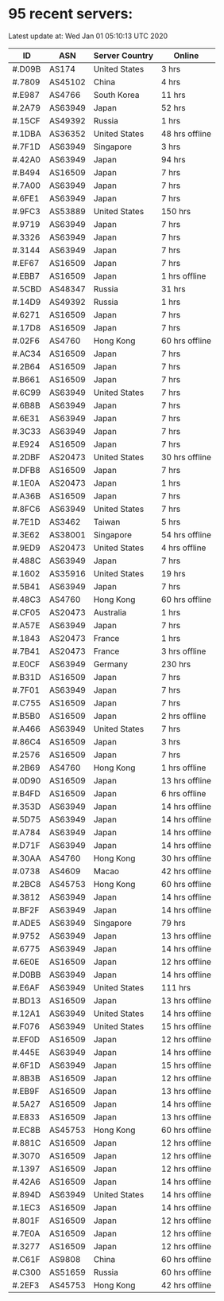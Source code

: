 # 95 recent servers:

Latest update at: Wed Jan 01 05:10:13 UTC 2020

| ID | ASN | Server Country | Online |
| -- | --- | -------------- | ------ |
| #.D09B | AS174 | United States | 3 hrs |
| #.7809 | AS45102 | China | 4 hrs |
| #.E987 | AS4766 | South Korea | 11 hrs |
| #.2A79 | AS63949 | Japan | 52 hrs |
| #.15CF | AS49392 | Russia | 1 hrs |
| #.1DBA | AS36352 | United States | 48 hrs offline |
| #.7F1D | AS63949 | Singapore | 3 hrs |
| #.42A0 | AS63949 | Japan | 94 hrs |
| #.B494 | AS16509 | Japan | 7 hrs |
| #.7A00 | AS63949 | Japan | 7 hrs |
| #.6FE1 | AS63949 | Japan | 7 hrs |
| #.9FC3 | AS53889 | United States | 150 hrs |
| #.9719 | AS63949 | Japan | 7 hrs |
| #.3326 | AS63949 | Japan | 7 hrs |
| #.3144 | AS63949 | Japan | 7 hrs |
| #.EF67 | AS16509 | Japan | 7 hrs |
| #.EBB7 | AS16509 | Japan | 1 hrs offline |
| #.5CBD | AS48347 | Russia | 31 hrs |
| #.14D9 | AS49392 | Russia | 1 hrs |
| #.6271 | AS16509 | Japan | 7 hrs |
| #.17D8 | AS16509 | Japan | 7 hrs |
| #.02F6 | AS4760 | Hong Kong | 60 hrs offline |
| #.AC34 | AS16509 | Japan | 7 hrs |
| #.2B64 | AS16509 | Japan | 7 hrs |
| #.B661 | AS16509 | Japan | 7 hrs |
| #.6C99 | AS63949 | United States | 7 hrs |
| #.6B8B | AS63949 | Japan | 7 hrs |
| #.6E31 | AS63949 | Japan | 7 hrs |
| #.3C33 | AS63949 | Japan | 7 hrs |
| #.E924 | AS16509 | Japan | 7 hrs |
| #.2DBF | AS20473 | United States | 30 hrs offline |
| #.DFB8 | AS16509 | Japan | 7 hrs |
| #.1E0A | AS20473 | Japan | 1 hrs |
| #.A36B | AS16509 | Japan | 7 hrs |
| #.8FC6 | AS63949 | United States | 7 hrs |
| #.7E1D | AS3462 | Taiwan | 5 hrs |
| #.3E62 | AS38001 | Singapore | 54 hrs offline |
| #.9ED9 | AS20473 | United States | 4 hrs offline |
| #.488C | AS63949 | Japan | 7 hrs |
| #.1602 | AS35916 | United States | 19 hrs |
| #.5B41 | AS63949 | Japan | 7 hrs |
| #.48C3 | AS4760 | Hong Kong | 60 hrs offline |
| #.CF05 | AS20473 | Australia | 1 hrs |
| #.A57E | AS63949 | Japan | 7 hrs |
| #.1843 | AS20473 | France | 1 hrs |
| #.7B41 | AS20473 | France | 3 hrs offline |
| #.E0CF | AS63949 | Germany | 230 hrs |
| #.B31D | AS16509 | Japan | 7 hrs |
| #.7F01 | AS63949 | Japan | 7 hrs |
| #.C755 | AS16509 | Japan | 7 hrs |
| #.B5B0 | AS16509 | Japan | 2 hrs offline |
| #.A466 | AS63949 | United States | 7 hrs |
| #.86C4 | AS16509 | Japan | 3 hrs |
| #.2576 | AS16509 | Japan | 7 hrs |
| #.2B69 | AS4760 | Hong Kong | 1 hrs offline |
| #.0D90 | AS16509 | Japan | 13 hrs offline |
| #.B4FD | AS16509 | Japan | 6 hrs offline |
| #.353D | AS63949 | Japan | 14 hrs offline |
| #.5D75 | AS63949 | Japan | 14 hrs offline |
| #.A784 | AS63949 | Japan | 14 hrs offline |
| #.D71F | AS63949 | Japan | 14 hrs offline |
| #.30AA | AS4760 | Hong Kong | 30 hrs offline |
| #.0738 | AS4609 | Macao | 42 hrs offline |
| #.2BC8 | AS45753 | Hong Kong | 60 hrs offline |
| #.3812 | AS63949 | Japan | 14 hrs offline |
| #.BF2F | AS63949 | Japan | 14 hrs offline |
| #.ADE5 | AS63949 | Singapore | 79 hrs |
| #.9752 | AS63949 | Japan | 13 hrs offline |
| #.6775 | AS63949 | Japan | 14 hrs offline |
| #.6E0E | AS16509 | Japan | 12 hrs offline |
| #.D0BB | AS63949 | Japan | 14 hrs offline |
| #.E6AF | AS63949 | United States | 111 hrs |
| #.BD13 | AS16509 | Japan | 13 hrs offline |
| #.12A1 | AS63949 | United States | 14 hrs offline |
| #.F076 | AS63949 | United States | 15 hrs offline |
| #.EF0D | AS16509 | Japan | 12 hrs offline |
| #.445E | AS63949 | Japan | 14 hrs offline |
| #.6F1D | AS63949 | Japan | 15 hrs offline |
| #.8B3B | AS16509 | Japan | 12 hrs offline |
| #.EB9F | AS16509 | Japan | 13 hrs offline |
| #.5A27 | AS16509 | Japan | 14 hrs offline |
| #.E833 | AS16509 | Japan | 13 hrs offline |
| #.EC8B | AS45753 | Hong Kong | 60 hrs offline |
| #.881C | AS16509 | Japan | 12 hrs offline |
| #.3070 | AS16509 | Japan | 12 hrs offline |
| #.1397 | AS16509 | Japan | 12 hrs offline |
| #.42A6 | AS16509 | Japan | 14 hrs offline |
| #.894D | AS63949 | United States | 14 hrs offline |
| #.1EC3 | AS16509 | Japan | 14 hrs offline |
| #.801F | AS16509 | Japan | 12 hrs offline |
| #.7E0A | AS16509 | Japan | 12 hrs offline |
| #.3277 | AS16509 | Japan | 12 hrs offline |
| #.C61F | AS9808 | China | 60 hrs offline |
| #.C300 | AS51659 | Russia | 60 hrs offline |
| #.2EF3 | AS45753 | Hong Kong | 42 hrs offline |

